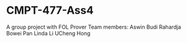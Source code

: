 # CMPT-477-Ass4
A group project with FOL Prover
Team members:
Aswin Budi Rahardja
Bowei Pan
Linda Li
UCheng Hong
